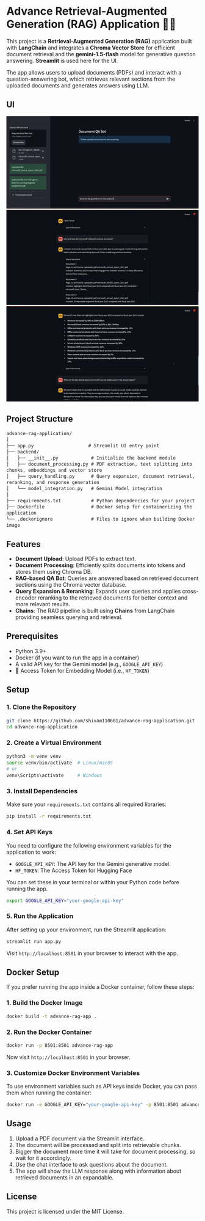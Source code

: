 # Advance Retrieval-Augmented Generation (RAG) Application 🦜️🔗

This project is a **Retrieval-Augmented Generation (RAG)** application built with **LangChain** and integrates a **Chroma Vector Store** for efficient document retrieval and the **gemini-1.5-flash** model for generative question answering. **Streamlit** is used here for the UI.

The app allows users to upload documents (PDFs) and interact with a question-answering bot, which retrieves relevant sections from the uploaded documents and generates answers using LLM.

## UI

![pdfs_upload.png](pdfs_upload.png)
![QA.png](QA.png)
![QA1.png](QA1.png)

## Project Structure

```
advance-rag-application/
│
├── app.py                    # Streamlit UI entry point
├── backend/                  
│   ├── __init__.py            # Initialize the backend module
│   ├── document_processing.py # PDF extraction, text splitting into chunks, embeddings and vector store
│   ├── query_handling.py      # Query expansion, document retrieval, reranking, and response generation
│   └── model_integration.py   # Gemini Model integration
│
├── requirements.txt           # Python dependencies for your project
├── Dockerfile                 # Docker setup for containerizing the application
└── .dockerignore              # Files to ignore when building Docker image
```

## Features

- **Document Upload**: Upload PDFs to extract text.
- **Document Processing**: Efficiently splits documents into tokens and stores them using Chroma DB.
- **RAG-based QA Bot**: Queries are answered based on retrieved document sections using the Chroma vector database.
- **Query Expansion & Reranking**: Expands user queries and applies cross-encoder reranking to the retrieved documents for better context and more relevant results.
- **Chains**: The RAG pipeline is built using **Chains** from LangChain providing seamless querying and retrieval.

## Prerequisites

- Python 3.9+
- Docker (if you want to run the app in a container)
- A valid API key for the Gemini model (e.g., `GOOGLE_API_KEY`)
- 🤗 Access Token for Embedding Model (i.e., `HF_TOKEN`)

## Setup

### 1. Clone the Repository

```bash
git clone https://github.com/shivam110601/advance-rag-application.git
cd advance-rag-application
```

### 2. Create a Virtual Environment

```bash
python3 -m venv venv
source venv/bin/activate  # Linux/macOS
# or
venv\Scripts\activate     # Windows
```

### 3. Install Dependencies

Make sure your `requirements.txt` contains all required libraries:

```bash
pip install -r requirements.txt
```

### 4. Set API Keys

You need to configure the following environment variables for the application to work:

- `GOOGLE_API_KEY`: The API key for the Gemini generative model.
- `HF_TOKEN`: The Access Token for Hugging Face

You can set these in your terminal or within your Python code before running the app.

```bash
export GOOGLE_API_KEY="your-google-api-key"
```

### 5. Run the Application

After setting up your environment, run the Streamlit application:

```bash
streamlit run app.py
```

Visit `http://localhost:8501` in your browser to interact with the app.

## Docker Setup

If you prefer running the app inside a Docker container, follow these steps:

### 1. Build the Docker Image

```bash
docker build -t advance-rag-app .
```

### 2. Run the Docker Container

```bash
docker run -p 8501:8501 advance-rag-app
```

Now visit `http://localhost:8501` in your browser.

### 3. Customize Docker Environment Variables

To use environment variables such as API keys inside Docker, you can pass them when running the container:

```bash
docker run -e GOOGLE_API_KEY="your-google-api-key" -p 8501:8501 advance-rag-app
```

## Usage

1. Upload a PDF document via the Streamlit interface.
2. The document will be processed and split into retrievable chunks.
3. Bigger the document more time it will take for document processing, so wait for it accordingly.
4. Use the chat interface to ask questions about the document.
5. The app will show the LLM response along with information about retrieved documents in an expandable.


## License

This project is licensed under the MIT License.
